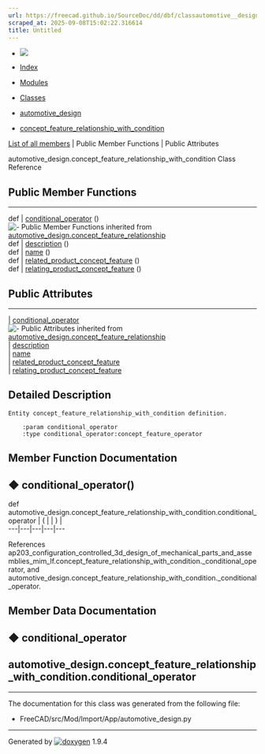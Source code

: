 ```yaml
---
url: https://freecad.github.io/SourceDoc/dd/dbf/classautomotive__design_1_1concept__feature__relationship__with__condition.html
scraped_at: 2025-09-08T15:02:22.316614
title: Untitled
---
```


  * [ ![](https://www.freecad.org/svg/logo-freecad.svg) ](https://freecadweb.org "FreeCAD")
  * [Index](../../index.html "Index")
  * [Modules](../../modules.html "Modules list")
  * [Classes](../../annotated.html "Annotated list")

  * [automotive_design](../../d4/ddf/namespaceautomotive__design.html)
  * [concept_feature_relationship_with_condition](../../dd/dbf/classautomotive__design_1_1concept__feature__relationship__with__condition.html)

[List of all members](../../dc/d36/classautomotive__design_1_1concept__feature__relationship__with__condition-members.html) | Public Member Functions | Public Attributes

automotive_design.concept_feature_relationship_with_condition Class Reference

##  Public Member Functions  
  
---  
def | [conditional_operator](../../dd/dbf/classautomotive__design_1_1concept__feature__relationship__with__condition.html#a3e899158c02bb518b8532c0f8780d3aa) ()  
![-](../../closed.png) Public Member Functions inherited from
[automotive_design.concept_feature_relationship](../../da/d28/classautomotive__design_1_1concept__feature__relationship.html)  
def | [description](../../da/d28/classautomotive__design_1_1concept__feature__relationship.html#a4ac1cd391eb362280b89a82c72730321) ()  
def | [name](../../da/d28/classautomotive__design_1_1concept__feature__relationship.html#a257b6f998f76389f1ad73ff1dd4c1a43) ()  
def | [related_product_concept_feature](../../da/d28/classautomotive__design_1_1concept__feature__relationship.html#afc0391b346a8c365ac05d9a1c6491ca9) ()  
def | [relating_product_concept_feature](../../da/d28/classautomotive__design_1_1concept__feature__relationship.html#ae92fb2cd4a8755018cdf85a1f33576b4) ()  
  
##  Public Attributes  
  
---  
|
[conditional_operator](../../dd/dbf/classautomotive__design_1_1concept__feature__relationship__with__condition.html#a9d5f2b79c59bf7eae13277186a6a0fb6)  
![-](../../closed.png) Public Attributes inherited from
[automotive_design.concept_feature_relationship](../../da/d28/classautomotive__design_1_1concept__feature__relationship.html)  
|
[description](../../da/d28/classautomotive__design_1_1concept__feature__relationship.html#ae485e6f035372e943b4d37821b6d87c8)  
|
[name](../../da/d28/classautomotive__design_1_1concept__feature__relationship.html#a6abd5ed12af2536a6d94c178e364ceac)  
|
[related_product_concept_feature](../../da/d28/classautomotive__design_1_1concept__feature__relationship.html#aa12ad3f88d2ec87e686f67c244523ef8)  
|
[relating_product_concept_feature](../../da/d28/classautomotive__design_1_1concept__feature__relationship.html#a257dfaa60ffe957584561300f9811402)  
  
## Detailed Description

    
    
    Entity concept_feature_relationship_with_condition definition.
    
        :param conditional_operator
        :type conditional_operator:concept_feature_operator

## Member Function Documentation

## ◆ conditional_operator()

def automotive_design.concept_feature_relationship_with_condition.conditional_operator  | ( | | ) |   
---|---|---|---|---  
  
References
ap203_configuration_controlled_3d_design_of_mechanical_parts_and_assemblies_mim_lf.concept_feature_relationship_with_condition._conditional_operator,
and
automotive_design.concept_feature_relationship_with_condition._conditional_operator.

## Member Data Documentation

## ◆ conditional_operator

automotive_design.concept_feature_relationship_with_condition.conditional_operator  
---  
  
* * *

The documentation for this class was generated from the following file:

  * FreeCAD/src/Mod/Import/App/automotive_design.py

* * *

Generated by
[![doxygen](../../doxygen.svg)](https://www.doxygen.org/index.html) 1.9.4

